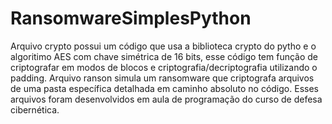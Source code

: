 # RansomwareSimplesPython
Arquivo crypto possui um código que usa a biblioteca crypto do pytho e o algoritimo AES com chave simétrica de 16 bits, esse código tem função de criptografar em modos de blocos e criptografia/decriptografia utilizando o padding.
Arquivo ranson simula um ransomware que criptografa arquivos de uma pasta específica detalhada em caminho absoluto no código.
Esses arquivos foram desenvolvidos em aula de programação do curso de defesa cibernética. 
